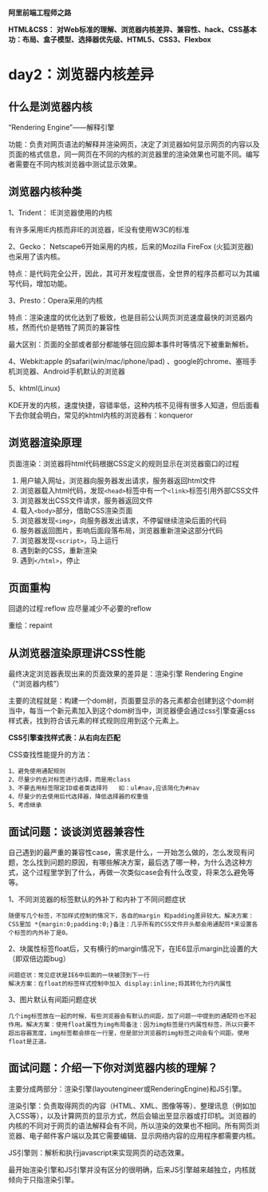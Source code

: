 
**阿里前端工程师之路**

**HTML&CSS：**
	**对Web标准的理解、浏览器内核差异、兼容性、hack、CSS基本功：布局、盒子模型、选择器优先级、HTML5、CSS3、Flexbox**


# day2：浏览器内核差异 #

## 什么是浏览器内核 ##
“Rendering Engine”——解释引擎

功能：负责对网页语法的解释并渲染网页，决定了浏览器如何显示网页的内容以及页面的格式信息，同一网页在不同的内核的浏览器里的渲染效果也可能不同。编写者需要在不同内核浏览器中测试显示效果。


## 浏览器内核种类 ##
1、Trident： IE浏览器使用的内核

有许多采用IE内核而非IE的浏览器，IE没有使用W3C的标准

2、Gecko： Netscape6开始采用的内核，后来的Mozilla FireFox (火狐浏览器) 也采用了该内核。

特点：是代码完全公开，因此，其可开发程度很高，全世界的程序员都可以为其编写代码，增加功能。

3、Presto：Opera采用的内核

特点：渲染速度的优化达到了极致，也是目前公认网页浏览速度最快的浏览器内核，然而代价是牺牲了网页的兼容性

最大区别：页面的全部或者部分都能够在回应脚本事件时等情况下被重新解析。

4、Webkit:apple 的safari(win/mac/iphone/ipad) 、google的chrome、塞班手机浏览器、Android手机默认的浏览器

5、khtml(Linux)

  KDE开发的内核，速度快捷，容错率低，这种内核不见得有很多人知道，但后面看下去你就会明白，常见的khtml内核的浏览器有：konqueror

## 浏览器渲染原理 ##

页面渲染：浏览器将html代码根据CSS定义的规则显示在浏览器窗口的过程

1. 用户输入网址，浏览器向服务器发出请求，服务器返回html文件
2. 浏览器载入html代码，发现`<head>`标签中有一个`<link>`标签引用外部CSS文件
3. 浏览器发出CSS文件请求，服务器返回文件
4. 载入`<body>`部分，借助CSS渲染页面
5. 浏览器发现`<img>`，向服务器发出请求，不停留继续渲染后面的代码
6. 服务器返回图片，影响后面段落布局，浏览器重新渲染这部分代码
7. 浏览器发现`<script>`，马上运行
8. 遇到新的CSS，重新渲染
9. 遇到`</html>`，停止

## 页面重构 ##

回退的过程:reflow
应尽量减少不必要的reflow

重绘：repaint

## 从浏览器渲染原理讲CSS性能 ##

最终决定浏览器表现出来的页面效果的差异是：渲染引擎 Rendering Engine（“浏览器内核”）

主要的流程就是：构建一个dom树，页面要显示的各元素都会创建到这个dom树当中，每当一个新元素加入到这个dom树当中，浏览器便会通过css引擎查遍css样式表，找到符合该元素的样式规则应用到这个元素上。

**CSS引擎查找样式表：从右向左匹配**

CSS查找性能提升的方法：


    1、避免使用通配规则
    2、尽量少的去对标签进行选择，而是用class
    3、不要去用标签限定ID或者类选择符   如：ul#nav,应该简化为#nav
    4、尽量少的去使用后代选择器，降低选择器的权重值
    5、考虑继承

## 面试问题：谈谈浏览器兼容性 ##
自己遇到的最严重的兼容性case，需求是什么，一开始怎么做的，怎么发现有问题，怎么找到问题的原因，有哪些解决方案，最后选了哪一种，为什么选这种方式，这个过程里学到了什么，再做一次类似case会有什么改变，将来怎么避免等等。


1、不同浏览器的标签默认的外补丁和内补丁不同问题症状

	随便写几个标签，不加样式控制的情况下，各自的margin 和padding差异较大。解决方案：CSS里加 *{margin:0;padding:0;}备注：几乎所有的CSS文件开头都会用通配符*来设置各个标签的内外补丁是0。

2、块属性标签float后，又有横行的margin情况下，在IE6显示margin比设置的大（即双倍边距bug）

	问题症状：常见症状是IE6中后面的一块被顶到下一行
	解决方案：在float的标签样式控制中加入 display:inline;将其转化为行内属性

3、图片默认有间距问题症状

	几个img标签放在一起的时候，有些浏览器会有默认的间距，加了问题一中提到的通配符也不起作用。解决方案：使用float属性为img布局备注：因为img标签是行内属性标签，所以只要不超出容器宽度，img标签都会排在一行里，但是部分浏览器的img标签之间会有个间距。使用float是正道。


## 面试问题：介绍一下你对浏览器内核的理解？ ##

主要分成两部分：渲染引擎(layoutengineer或RenderingEngine)和JS引擎。

渲染引擎：负责取得网页的内容（HTML、XML、图像等等）、整理讯息（例如加入CSS等），以及计算网页的显示方式，然后会输出至显示器或打印机。浏览器的内核的不同对于网页的语法解释会有不同，所以渲染的效果也不相同。所有网页浏览器、电子邮件客户端以及其它需要编辑、显示网络内容的应用程序都需要内核。

JS引擎则：解析和执行javascript来实现网页的动态效果。

最开始渲染引擎和JS引擎并没有区分的很明确，后来JS引擎越来越独立，内核就倾向于只指渲染引擎。

